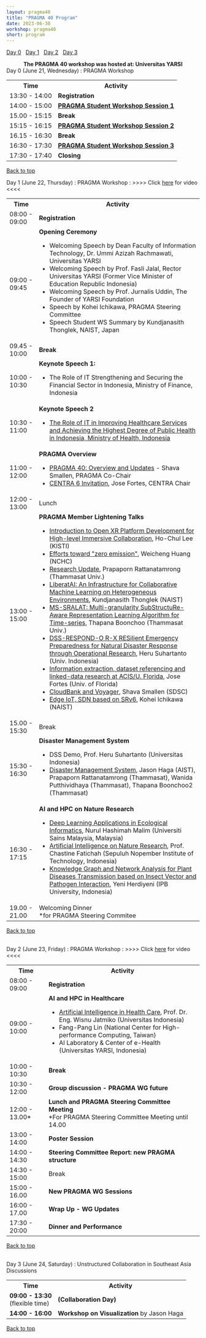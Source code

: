 ```yaml
---
layout: pragma40
title: "PRAGMA 40 Program"
date: 2023-06-30
workshop: pragma40
short: program
---
```


[Day 0](#day0)&nbsp;&nbsp; [Day 1](#day1)&nbsp;&nbsp; [Day 2](#day2)&nbsp;&nbsp; [Day 3](#day3)&nbsp;&nbsp;

<div class="alert">
  <center>
    <b>The PRAGMA 40 workshop was hosted at: Universitas YARSI</b>
  </center>
</div>

<div class="border40" id="day1">Day 0 (June 21, Wednesday) : PRAGMA Workshop</div>
<table class="program40">
  <tbody><tr>
    <th>Time</th>
    <th>Activity</th>
  </tr>
  <tr>
    <td>13:30 - 14:00</td>
    <td><b>Registration</b></td>
  </tr>
  <tr>
    <td>14:00 - 15:00</td>
    <td><b><a href="https://github.com/pragmagrid/pragma-meetings/blob/master/pragma40/student-workshop/README.md">PRAGMA Student Workshop Session 1</a></b></td>
  </tr>
  <tr>
    <td>15.00 - 15:15</td>
    <td><b>Break</b></td>
    </tr>
    <tr>
    <td>15:15 - 16:15</td>
    <td><b><a href="https://github.com/pragmagrid/pragma-meetings/blob/master/pragma40/student-workshop/README.md">PRAGMA Student Workshop Session 2</a></b></td>
  </tr>
    <tr>
    <td>16.15 - 16:30</td>
    <td><b>Break</b></td>
    </tr>
      <tr>
    <td>16:30 - 17:30</td>
    <td><b><a href="https://github.com/pragmagrid/pragma-meetings/blob/master/pragma40/student-workshop/README.md">PRAGMA Student Workshop Session 3</a></b></td>
  </tr>
  <tr>
    <td>17:30 - 17:40</td>
    <td><b>Closing</b></td>
  </tr>
</tbody></table>

[Back to top](/pragma40-program)

<div class="border40" id="day1">Day 1 (June 22, Thursday) : PRAGMA Workshop :
>>>> Click <a href="https://www.youtube.com/watch?v=eXEsCyAkkjY">here</a> for
video <<<<
</div>

<table class="program40">
  <tbody><tr>
    <th>Time</th>
    <th>Activity</th>
  </tr>
  <tr>
    <td>08:00 - 09:00</td>
    <td><b>Registration</b></td>
  </tr>
  <tr>
    <td>09:00 - 09:45</td>
    <td><b>Opening Ceremony</b>
      <ul>
        <li>Welcoming Speech by Dean Faculty of Information Technology, Dr. Ummi Azizah Rachmawati, Universitas YARSI</li>
         <li>Welcoming Speech by Prof. Fasli Jalal, Rector Universitas YARSI (Former Vice Minister of Education Republic Indonesia)</li>
         <li>Welcoming Speech by Prof. Jurnalis Uddin, The Founder of YARSI Foundation</li>
        <li>Speech by Kohei Ichikawa, PRAGMA Steering Committee</li>
        <li>Speech Student WS Summary by Kundjanasith Thonglek, NAIST, Japan</li>
      </ul>
    </td>
  </tr>
  <tr>
    <td>09.45 - 10:00</td>
    <td class="break"><b>Break</b></td>
  </tr>
  <tr>
    <td>10:00 - 10:30</td>
    <td><b>Keynote Speech 1: </b>
      <ul>
        <li>The Role of IT Strengthening and Securing the Financial Sector in Indonesia, Ministry of Finance, Indonesia</li>
      </ul>
    </td>
  </tr>
  <tr>
    <td>10:30 - 11:00</td>
    <td><b>Keynote Speech 2</b>
      <ul>
        <li><a href="https://github.com/pragmagrid/pragma-meetings/blob/master/pragma40/22/keynote_indonesia_health.pdf?raw=true"> The Role of IT in Improving Healthcare Services and Achieving the Highest Degree of Public Health in Indonesia, Ministry of Health, Indonesia</a></li>
      </ul>
    </td>
  </tr>
    <tr>
    <td>11:00 - 12:00</td>
    <td><b>PRAGMA Overview</b>
      <ul>
        <li><a href="https://github.com/pragmagrid/pragma-meetings/blob/master/pragma40/22/pragma40-updates.pdf?raw=true">PRAGMA 40: Overview and Updates</a> - Shava Smallen, PRAGMA Co-Chair</li>
        <li><a
        href="https://github.com/pragmagrid/pragma-meetings/blob/master/pragma40/22/centra6.pdf?raw=true">CENTRA 6 Invitation</a>, Jose Fortes, CENTRA Chair</li>
      </ul>
    </td>
  </tr>
  <tr>
    <td>12:00 - 13:00</td>
     <td class="break">Lunch</td>
  </tr>
  <tr>
    <td>13:00 - 15:00</td>
    <td><b>PRAGMA Member Lightening Talks</b>
      <ul>
        <li><a href="https://github.com/pragmagrid/pragma-meetings/blob/master/pragma40/22/lightning/lee-openxr.pdf?raw=true">Introduction to Open XR Platform Development for High-level Immersive Collaboration</a>, Ho-Chul Lee (KISTI)</li>
        <li><a href="https://github.com/pragmagrid/pragma-meetings/blob/master/pragma40/22/lightning/huang_ai.pdf?raw=true">Efforts toward "zero emission"</a>, Weicheng Huang (NCHC)</li>
        <li><a href="https://github.com/pragmagrid/pragma-meetings/blob/master/pragma40/22/lightning/rattanatamrong_gan.pdf?raw=true">Research Update</a>, Prapaporn Rattanatamrong (Thammasat  Univ.)</li>
        <li><a href="https://github.com/pragmagrid/pragma-meetings/blob/master/pragma40/22/lightning/rattanatamrong_gan.pdf?raw=true">LiberatAI: An Infrastructure for Collaborative Machine Learning on Heterogeneous Environments</a>, Kundjanasith Thonglek (NAIST)</li>
        <li><a href="https://github.com/pragmagrid/pragma-meetings/blob/master/pragma40/22/lightning/booncho_mssralat.pdf?raw=true">MS-SRALAT: Multi-granularity SubStructuRe-Aware Representation Learning Algorithm for Time-series</a>, Thapana Boonchoo (Thammasat Univ.)</li>
        <li><a href="https://github.com/pragmagrid/pragma-meetings/blob/master/pragma40/22/lightning/suhartanto_dss.pdf?raw=true">DSS-RESPOND-O R-X RESilient Emergency Preparedness for Natural Disaster Response through Operational Research</a>, Heru Suhartanto (Univ. Indonesia)</li>
        <li><a href="https://github.com/pragmagrid/pragma-meetings/blob/master/pragma40/22/lightning/fortes_biocollections.pdf?raw=true">Information extraction, dataset referencing and linked-data research at ACIS/U. Florida</a>, Jose Fortes (Univ. of Florida)</li>
        <li><a href="https://github.com/pragmagrid/pragma-meetings/blob/master/pragma40/22/lightning/smallen_cloudbank_voyager.pdf?raw=true">CloudBank and Voyager</a>, Shava Smallen (SDSC)</li>
        <li><a
        href="https://github.com/pragmagrid/pragma-meetings/blob/master/pragma40/22/lightning/smallen_cloudbank_voyager.pdf?raw=true">Edge IoT,
SDN based on SRv6</a>, Kohei Ichikawa (NAIST)</li>
      </ul>
    </td>
  </tr>
  <tr>
    <td>15.00 - 15:30</td>
    <td class="break">Break  </td>
  </tr>
  <tr>
    <td>15:30 - 16:30</td>
    <td><b>Disaster Management System</b>
      <ul>
        <li>DSS Demo, Prof. Heru Suhartanto (Universitas Indonesia) </li>
        <li><a href="https://github.com/pragmagrid/pragma-meetings/blob/master/pragma40/22/rattanatamrong_landsage.pdf?raw=true">Disaster Management System</a>, Jason Haga (AIST), Prapaporn Rattanatamrong (Thammasat), Wanida Putthividhaya (Thammasat), Thapana Boonchoo2 (Thammasat)</li>
      </ul>
    </td>
  </tr>
  <tr>
    <td>16:30 - 17:15</td>
    <td><b>AI and HPC on Nature Research</b>
      <ul>
        <li><a href="https://github.com/pragmagrid/pragma-meetings/blob/master/pragma40/22/malim_fish.pdf?raw=true">Deep Learning Applications in Ecological Informatics</a>, Nurul Hashimah Malim (Universiti Sains Malaysia, Malaysia) </li>
        <li><a href="https://github.com/pragmagrid/pragma-meetings/blob/master/pragma40/22/fatichah_ai_app.pdf?raw=true">Artificial Intelligence on Nature Research</a>, Prof. Chastine Fatichah (Sepuluh Nopember Institute of Technology, Indonesia)</li>
        <li><a href="https://github.com/pragmagrid/pragma-meetings/blob/master/pragma40/22/herdiyeni_plantdisease.pdf?raw=true">Knowledge Graph and Network Analysis for Plant Diseases Transmission based on Insect Vector and Pathogen Interaction</a>, Yeni Herdiyeni (IPB University, Indonesia)</li>
      </ul>
    </td>
  </tr>
  <tr>
    <td>19.00 - 21.00</td>
    <td class="break">Welcoming Dinner
    <br>
      *for PRAGMA Steering Commitee
    </td>
  </tr>

</tbody></table>

[Back to top](/pragma40-program)

<br>

<div class="border40" id="day2">Day 2 (June 23, Friday) : PRAGMA Workshop : >>>> Click <a href="https://www.youtube.com/watch?v=VpehTD0xR_Y">here</a> for video <<<< </div>

<table class="program40">
  <tbody><tr>
    <th>Time</th>
    <th>Activity</th>
  </tr>
  <tr>
    <td>08:00 - 09:00</td>
    <td><b>Registration</b></td>
  </tr>
  <tr>
    <td>09:00 - 10:00</td>
    <td><b>AI and HPC in Healthcare</b><br>
      <ul>
        <li><a href="https://github.com/pragmagrid/pragma-meetings/blob/master/pragma40/23/jatmiko_ai_health_yarsi.pdf?raw=true">Artificial Intelligence in Health Care</a>, Prof. Dr. Eng. Wisnu Jatmiko (Universitas Indonesia) </li>
        <li>Fang-Pang Lin (National Center for High-performance Computing, Taiwan)</li>
        <li>AI Laboratory & Center of e-Health (Universitas YARSI, Indonesia)</li>
      </ul>
    </td>
  </tr>
  <tr>
    <td>10:00 - 10:30</td>
    <td class="break"><b>Break</b></td>
  </tr>
  <tr>
    <td>10:30 - 12:00</td>
    <td><b>Group discussion - PRAGMA WG future</b>
    </td>
  </tr>
  <tr>
    <td>12:00 - 13.00*</td>
    <td><b>Lunch and PRAGMA Steering Committee Meeting</b> <br>
      *For PRAGMA Steering Committee Meeting until 14.00
    </td>
  </tr>
  <tr>
    <td>13:00 - 14:00</td>
    <td><b>Poster Session</b> <br>
    </td>
  </tr>
  <tr>
    <td>14:00 - 14:30</td>
    <td><b>Steering Committee Report: new PRAGMA structure</b> <br>
    </td>
  </tr>
  <tr>
    <td>14:30 - 15:00</td>
    <td class="break">Break</td>
  </tr>
  <tr>
    <td>15:00 - 16.00</td>
    <td><b>New PRAGMA WG Sessions</b>
    </td>
  </tr>
  <tr>
    <td>16:00 - 17.00</td>
    <td><b>Wrap Up - WG Updates</b>
    </td>
  </tr>
  <tr>
    <td>17:30 - 20:00</td>
    <td><b>Dinner and Performance</b>
    </td>
  </tr>
</tbody></table>

[Back to top](/pragma40-program)

<br>

<div class="border40" id="day3">Day 3 (June 24, Saturday) :  Unstructured Collaboration in Southeast Asia Discussions</div>

<table class="program40">
  <tbody><tr>
    <th>Time</th>
    <th>Activity</th>
  </tr>
  <tr>
    <td>
      <b>09:00 - 13:30</b>
      <br>(flexible time)
    </td>
    <td><b>(Collaboration Day)</b></td>
  </tr>
  <tr>
    <td><b>14:00 - 16:00</b></td>
  <td><b>Workshop on Visualization</b> by Jason Haga</td>
  </tr>
</tbody></table>

[Back to top](/pragma40-program)

<br>

